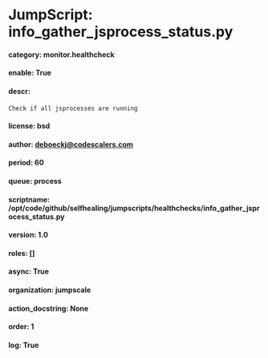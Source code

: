 
# JumpScript: info_gather_jsprocess_status.py
        
#### category: monitor.healthcheck
#### enable: True
#### descr: 
```
Check if all jsprocesses are running

```
#### license: bsd
#### author: deboeckj@codescalers.com
#### period: 60
#### queue: process
#### scriptname: /opt/code/github/selfhealing/jumpscripts/healthchecks/info_gather_jsprocess_status.py
#### version: 1.0
#### roles: []
#### async: True
#### organization: jumpscale
#### action_docstring: None
#### order: 1
#### log: True